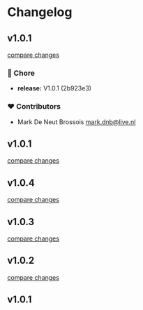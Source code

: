 # Changelog


## v1.0.1

[compare changes](https://undefined/undefined/compare/v1.0.4...v1.0.1)


### 🏡 Chore

  - **release:** V1.0.1 (2b923e3)

### ❤️  Contributors

- Mark  De Neut Brossois <mark.dnb@live.nl>

## v1.0.1

[compare changes](https://undefined/undefined/compare/v1.0.4...v1.0.1)

## v1.0.4

[compare changes](https://undefined/undefined/compare/v1.0.3...v1.0.4)

## v1.0.3

[compare changes](https://undefined/undefined/compare/v1.0.2...v1.0.3)

## v1.0.2

[compare changes](https://undefined/undefined/compare/v1.0.1...v1.0.2)

## v1.0.1

